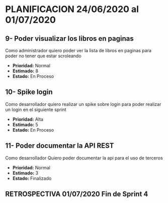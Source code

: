 # PLANIFICACION 24/06/2020 al 01/07/2020

## 9- Poder visualizar los libros en paginas

Como administrador
quiero poder ver la lista de libros en paginas
para poder  no tener que estar scroleando

- **Prioridad:** Normal
- **Estimado:** 8
- **Estado:** En Proceso

## 10- Spike login 
 
Como desarrollador 
quiero  realizar un spike sobre login
para poder realizar   un login en el siguiente sprint


- **Prioridad:** Alta
- **Estimado:** 5
- **Estado:** En Proceso

## 11- Poder documentar la API REST

Como desarrollador
Quiero poder documentar la api
para el uso de terceros

- **Prioridad:** Normal
- **Estimado:** 3
- **Estado:** Finalizado

## RETROSPECTIVA 01/07/2020 Fin de Sprint 4
